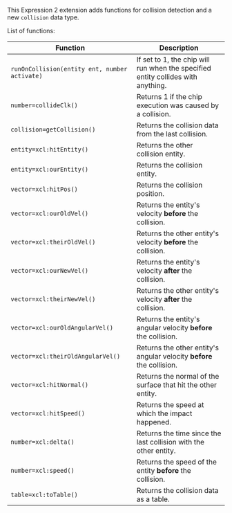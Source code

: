 This Expression 2 extension adds functions for collision detection and a new `collision` data type.

List of functions:

| Function                                      | Description                                                                      |
| --------------------------------------------- | -------------------------------------------------------------------------------- |
| `runOnCollision(entity ent, number activate)` | If set to 1, the chip will run when the specified entity collides with anything. |
| `number=collideClk()`                         | Returns 1 if the chip execution was caused by a collision.                       |
| `collision=getCollision()`                    | Returns the collision data from the last collision.                              |
| `entity=xcl:hitEntity()`                      | Returns the other collision entity.                                              |
| `entity=xcl:ourEntity()`                      | Returns the collision entity.                                                    |
| `vector=xcl:hitPos()`                         | Returns the collision position.                                                  |
| `vector=xcl:ourOldVel()`                      | Returns the entity's velocity **before** the collision.                          |
| `vector=xcl:theirOldVel()`                    | Returns the other entity's velocity **before** the collision.                    |
| `vector=xcl:ourNewVel()`                      | Returns the entity's velocity **after** the collision.                           |
| `vector=xcl:theirNewVel()`                    | Returns the other entity's velocity **after** the collision.                     |
| `vector=xcl:ourOldAngularVel()`               | Returns the entity's angular velocity **before** the collision.                  |
| `vector=xcl:theirOldAngularVel()`             | Returns the other entity's angular velocity **before** the collision.            |
| `vector=xcl:hitNormal()`                      | Returns the normal of the surface that hit the other entity.                     |
| `vector=xcl:hitSpeed()`                       | Returns the speed at which the impact happened.                                  |
| `number=xcl:delta()`                          | Returns the time since the last collision with the other entity.                 |
| `number=xcl:speed()`                          | Returns the speed of the entity **before** the collision.                        |
| `table=xcl:toTable()`                         | Returns the collision data as a table.                                           |